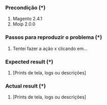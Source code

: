 <!---
    Obrigado pelo seu contato.
    Para que possamos melhor lhe ajudar siga os passos:
     - Faça uma pequena descrição do problema que possuí,
     - Informe a sua atual configuração,
     - Descreva como reproduzir o problema,
     - Descreva o resultado esperado,
    Os campos marcados com (*) são obrigatórios.

    Por favor considere consultar antes a nossa Wiki: https://github.com/moip/magento2/wiki/FAQ
-->

### Precondição (*)
<!---
Forneça a versão exata do Magento (exemplo: 2.4.1), a versão do módulo e qualquer informação importante sobre o ambiente onde o bug pode ser reproduzido.
-->
1. Magento 2.4.1
2. Moip 2.0.0

### Passos para reproduzir o problema (*)
<!---
Descreva como podemos reproduzir esse problema.
-->
1. Tentei fazer a ação x clicando em...

### Expected result (*)
<!--- Informe qual resultado esperava obter. -->
1. [Prints de tela, logs ou descrições]

### Actual result (*)
<!--- Descreva o que ocorre -->
1. [Prints de tela, logs ou descrições]
